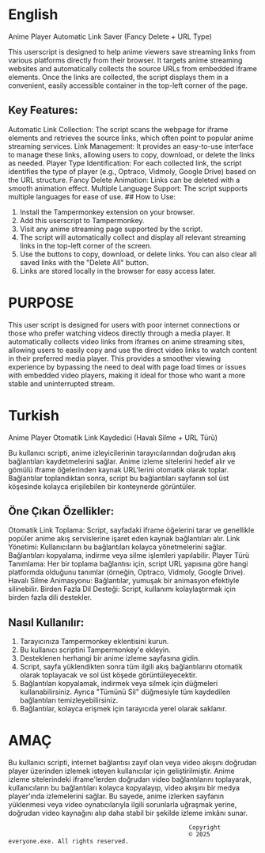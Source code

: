 # English
Anime Player Automatic Link Saver (Fancy Delete + URL Type)

This userscript is designed to help anime viewers save streaming links from various platforms directly from their browser. It targets anime streaming websites and automatically collects the source URLs from embedded iframe elements. Once the links are collected, the script displays them in a convenient, easily accessible container in the top-left corner of the page.

## Key Features:

Automatic Link Collection: The script scans the webpage for iframe elements and retrieves the source links, which often point to popular anime streaming services.
Link Management: It provides an easy-to-use interface to manage these links, allowing users to copy, download, or delete the links as needed.
Player Type Identification: For each collected link, the script identifies the type of player (e.g., Optraco, Vidmoly, Google Drive) based on the URL structure.
Fancy Delete Animation: Links can be deleted with a smooth animation effect.
Multiple Language Support: The script supports multiple languages for ease of use.
## How to Use:

1. Install the Tampermonkey extension on your browser.
2. Add this userscript to Tampermonkey.
3. Visit any anime streaming page supported by the script.
4. The script will automatically collect and display all relevant streaming links in the top-left corner of the screen.
5. Use the buttons to copy, download, or delete links. You can also clear all saved links with the "Delete All" button.
6. Links are stored locally in the browser for easy access later.

# PURPOSE
This user script is designed for users with poor internet connections or those who prefer watching videos directly through a media player. It automatically collects video links from iframes on anime streaming sites, allowing users to easily copy and use the direct video links to watch content in their preferred media player. This provides a smoother viewing experience by bypassing the need to deal with page load times or issues with embedded video players, making it ideal for those who want a more stable and uninterrupted stream.

# Turkish
Anime Player Otomatik Link Kaydedici (Havalı Silme + URL Türü)

Bu kullanıcı scripti, anime izleyicilerinin tarayıcılarından doğrudan akış bağlantıları kaydetmelerini sağlar. Anime izleme sitelerini hedef alır ve gömülü iframe öğelerinden kaynak URL'lerini otomatik olarak toplar. Bağlantılar toplandıktan sonra, script bu bağlantıları sayfanın sol üst köşesinde kolayca erişilebilen bir konteynerde görüntüler.

## Öne Çıkan Özellikler:

Otomatik Link Toplama: Script, sayfadaki iframe öğelerini tarar ve genellikle popüler anime akış servislerine işaret eden kaynak bağlantıları alır.
Link Yönetimi: Kullanıcıların bu bağlantıları kolayca yönetmelerini sağlar. Bağlantıları kopyalama, indirme veya silme işlemleri yapılabilir.
Player Türü Tanımlama: Her bir toplama bağlantısı için, script URL yapısına göre hangi platformda olduğunu tanımlar (örneğin, Optraco, Vidmoly, Google Drive).
Havalı Silme Animasyonu: Bağlantılar, yumuşak bir animasyon efektiyle silinebilir.
Birden Fazla Dil Desteği: Script, kullanımı kolaylaştırmak için birden fazla dili destekler.
## Nasıl Kullanılır:

1. Tarayıcınıza Tampermonkey eklentisini kurun.
2. Bu kullanıcı scriptini Tampermonkey'e ekleyin.
3. Desteklenen herhangi bir anime izleme sayfasına gidin.
4. Script, sayfa yüklendikten sonra tüm ilgili akış bağlantılarını otomatik olarak toplayacak ve sol üst köşede görüntüleyecektir.
5. Bağlantıları kopyalamak, indirmek veya silmek için düğmeleri kullanabilirsiniz. Ayrıca "Tümünü Sil" düğmesiyle tüm kaydedilen bağlantıları temizleyebilirsiniz.
5. Bağlantılar, kolayca erişmek için tarayıcıda yerel olarak saklanır.

# AMAÇ 
Bu kullanıcı scripti, internet bağlantısı zayıf olan veya video akışını doğrudan player üzerinden izlemek isteyen kullanıcılar için geliştirilmiştir. Anime izleme sitelerindeki iframe'lerden doğrudan video bağlantılarını toplayarak, kullanıcıların bu bağlantıları kolayca kopyalayıp, video akışını bir medya player'ında izlemelerini sağlar. Bu sayede, anime izlerken sayfanın yüklenmesi veya video oynatıcılarıyla ilgili sorunlarla uğraşmak yerine, doğrudan video kaynağını alıp daha stabil bir şekilde izleme imkânı sunar.

                                                       Copyright
                                                       © 2025 everyone.exe. All rights reserved.
